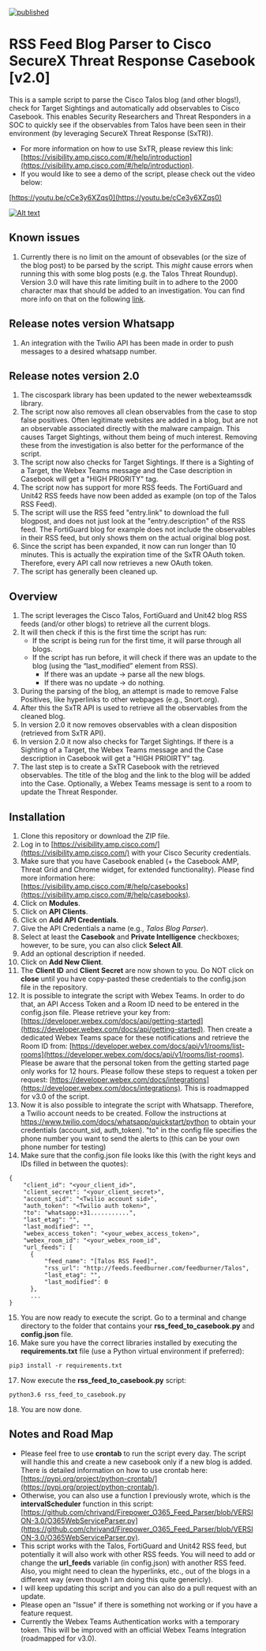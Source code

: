 [![published](https://static.production.devnetcloud.com/codeexchange/assets/images/devnet-published.svg)](https://developer.cisco.com/codeexchange/github/repo/chrivand/talos_blog_to_casebook)

# RSS Feed Blog Parser to Cisco SecureX Threat Response Casebook [v2.0]

This is a sample script to parse the Cisco Talos blog (and other blogs!), check for Target Sightings and automatically add observables to Cisco Casebook. This enables Security Researchers and Threat Responders in a SOC to quickly see if the observables from Talos have been seen in their environment (by leveraging SecureX Threat Response (SxTR)). 

* For more information on how to use SxTR, please review this link: [https://visibility.amp.cisco.com/#/help/introduction](https://visibility.amp.cisco.com/#/help/introduction).
* If you would like to see a demo of the script, please check out the video below: 

[https://youtu.be/cCe3y6XZqs0](https://youtu.be/cCe3y6XZqs0)

[![Alt text](https://img.youtube.com/vi/cCe3y6XZqs0/0.jpg)](https://www.youtube.com/watch?v=cCe3y6XZqs0)

## Known issues
1. Currently there is no limit on the amount of obsevables (or the size of the blog post) to be parsed by the script. This *might* cause errors when running this with some blog posts (e.g. the Talos Threat Roundup). Version 3.0 will have this rate limiting built in to adhere to the 2000 character max that should be added to an investigation. You can find more info on that on the following [link](https://community.cisco.com/t5/security-documents/what-is-the-largest-amount-of-text-or-observables-i-can-submit/ta-p/3900940).

## Release notes version Whatsapp

1. An integration with the Twilio API has been made in order to push messages to a desired whatsapp number.

## Release notes version 2.0
1. The ciscospark library has been updated to the newer webexteamssdk library.
2. The script now also removes all clean observables from the case to stop false positives. Often legitimate websites are added in a blog, but are not an observable associated directly with the malware campaign. This causes Target Sightings, without them being of much interest. Removing these from the investigation is also better for the performance of the script. 
3. The script now also checks for Target Sightings. If there is a Sighting of a Target, the Webex Teams message and the Case description in Casebook will get a "HIGH PRIORITY" tag.
4. The script now has support for more RSS feeds. The FortiGuard and Unit42 RSS feeds have now been added as example (on top of the Talos RSS Feed).
5. The script will use the RSS feed "entry.link" to download the full blogpost, and does not just look at the "entry.description" of the RSS feed. The FortiGuard blog for example does not include the observables in their RSS feed, but only shows them on the actual original blog post.
6. Since the script has been expanded, it now can run longer than 10 minutes. This is actually the expiration time of the SxTR OAuth token. Therefore, every API call now retrieves a new OAuth token.
7. The script has generally been cleaned up.

## Overview
1. The script leverages the Cisco Talos, FortiGuard and Unit42 blog RSS feeds (and/or other blogs) to retrieve all the current blogs.
2. It will then check if this is the first time the script has run:
   * If the script is being run for the first time, it will parse through all blogs.
   * If the script has run before, it will check if there was an update to the blog (using the “last_modified” element from RSS).
     * If there was an update -> parse all the new blogs.
     * If there was no update -> do nothing.
3.	During the parsing of the blog, an attempt is made to remove False Positives, like hyperlinks to other webpages (e.g., Snort.org). 
4. After this the SxTR API is used to retrieve all the observables from the cleaned blog.
5. In version 2.0 it now removes observables with a clean disposition (retrieved from SxTR API).
6. In version 2.0 it now also checks for Target Sightings. If there is a Sighting of a Target, the Webex Teams message and the Case description in Casebook will get a "HIGH PRIOIRTY" tag.
5. The last step is to create a SxTR Casebook with the retrieved observables. The title of the blog and the link to the blog will be added into the Case. Optionally, a Webex Teams message is sent to a room to update the Threat Responder.


## Installation
1. Clone this repository or download the ZIP file.
2. Log in to [https://visibility.amp.cisco.com/](https://visibility.amp.cisco.com/) with your Cisco Security credentials.
3. Make sure that you have Casebook enabled (+ the Casebook AMP, Threat Grid and Chrome widget, for extended functionality). Please find more information here: [https://visibility.amp.cisco.com/#/help/casebooks](https://visibility.amp.cisco.com/#/help/casebooks).
4. Click on **Modules**.
5. Click on **API Clients**.
6. Click on **Add API Credentials**.
7. Give the API Credentials a name (e.g., *Talos Blog Parser*).
8. Select at least the **Casebook** and **Private Intelligence** checkboxes; however, to be sure, you can also click **Select All**.
9. Add an optional description if needed.
10. Click on **Add New Client**.
11. The **Client ID** and **Client Secret** are now shown to you. Do NOT click on **close** until you have copy-pasted these credentials to the config.json file in the repository.
12. It is possible to integrate the script with Webex Teams. In order to do that, an API Access Token and a Room ID need to be entered in the config.json file. Please retrieve your key from: [https://developer.webex.com/docs/api/getting-started](https://developer.webex.com/docs/api/getting-started). Then create a dedicated Webex Teams space for these notifications and retrieve the Room ID from: [https://developer.webex.com/docs/api/v1/rooms/list-rooms](https://developer.webex.com/docs/api/v1/rooms/list-rooms). Please be aware that the personal token from the getting started page only works for 12 hours. Please follow these steps to request a token per request: [https://developer.webex.com/docs/integrations](https://developer.webex.com/docs/integrations). This is roadmapped for v3.0 of the script.
13. Now it is also possible to integrate the script with Whatsapp. Therefore, a Twilio account needs to be created. Follow the instructions at https://www.twilio.com/docs/whatsapp/quickstart/python to obtain your credentials (account_sid, auth_token). "to" in the config file specifies the phone number you want to send the alerts to (this can be your own phone number for testing)
14. Make sure that the config.json file looks like this (with the right keys and IDs filled in between the quotes):

  ```
  {
      "client_id": "<your_client_id>",
      "client_secret": "<your_client_secret>",
      "account_sid": "<Twilio account sid>",
      "auth_token": "<Twilio auth token>",
      "to": "whatsapp:+31...........",
      "last_etag": "",
      "last_modified": "",
      "webex_access_token": "<your_webex_access_token>",
      "webex_room_id": "<your_webex_room_id",
      "url_feeds": [
        {
            "feed_name": "[Talos RSS Feed]",
            "rss_url": "http://feeds.feedburner.com/feedburner/Talos",
            "last_etag": "",
            "last_modified": 0
        },
        ... 
  }
  ```
  
15.  You are now ready to execute the script. Go to a terminal and change directory to the folder that contains your **rss_feed_to_casebook.py** and **config.json** file. 
16. Make sure you have the correct libraries installed by executing the **requirements.txt** file (use a Python virtual environment if preferred): 

  ```
  pip3 install -r requirements.txt
  ```
  
17. Now execute the **rss_feed_to_casebook.py** script:

  ```
  python3.6 rss_feed_to_casebook.py
  ```

18. You are now done. 

## Notes and Road Map
* Please feel free to use **crontab** to run the script every day. The script will handle this and create a new casebook only if a new blog is added. There is detailed information on how to use crontab here: [https://pypi.org/project/python-crontab/](https://pypi.org/project/python-crontab/). 
* Otherwise, you can also use a function I previously wrote, which is the **intervalScheduler** function in this script: [https://github.com/chrivand/Firepower_O365_Feed_Parser/blob/VERSION-3.0/O365WebServiceParser.py](https://github.com/chrivand/Firepower_O365_Feed_Parser/blob/VERSION-3.0/O365WebServiceParser.py). 
* This script works with the Talos, FortiGuard and Unit42 RSS feed, but potentially it will also work with other RSS feeds. You will need to add or change the **url_feeds** variable (in config.json) with another RSS feed. Also, you might need to clean the hyperlinks, etc., out of the blogs in a different way (even though I am doing this quite genericly).
* I will keep updating this script and you can also do a pull request with an update.
* Please open an "Issue" if there is something not working or if you have a feature request.
* Currently the Webex Teams Authentication works with a temporary token. This will be improved with an official Webex Teams Integration (roadmapped for v3.0).
